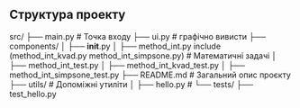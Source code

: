 




## Структура проекту

src/
├── main.py                  # Точка входу
├── ui.py                    # графічно вивисти
├── components/
│   ├── __init__.py 
│   ├── method_int.py      include (method_int_kvad.py method_int_simpsone.py)   # Математичні задачі
│   ├── method_int_test.py 
│   ├── method_int_kvad_test.py 
│   ├── method_int_simpsone_test.py 
├── README.md                # Загальний опис проєкту
├── utils/                # Допоміжні утиліти
│   ├── hello.py      # 
└── tests/
    ├── test_hello.py